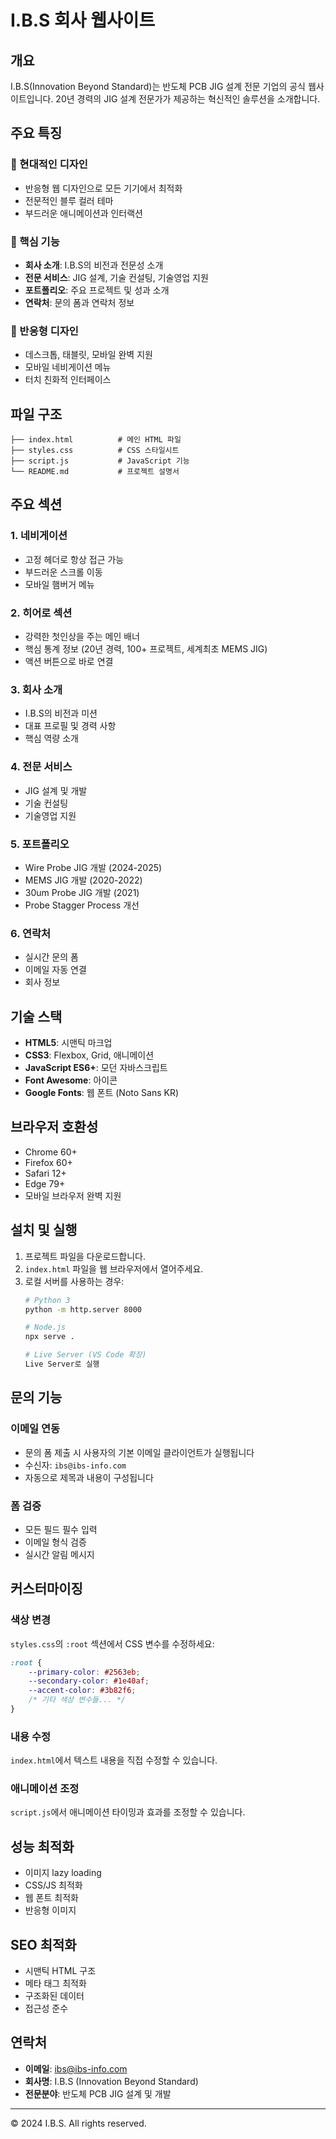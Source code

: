 # I.B.S 회사 웹사이트

## 개요

I.B.S(Innovation Beyond Standard)는 반도체 PCB JIG 설계 전문 기업의 공식 웹사이트입니다. 20년 경력의 JIG 설계 전문가가 제공하는 혁신적인 솔루션을 소개합니다.

## 주요 특징

### 🎨 현대적인 디자인
- 반응형 웹 디자인으로 모든 기기에서 최적화
- 전문적인 블루 컬러 테마
- 부드러운 애니메이션과 인터랙션

### 🔧 핵심 기능
- **회사 소개**: I.B.S의 비전과 전문성 소개
- **전문 서비스**: JIG 설계, 기술 컨설팅, 기술영업 지원
- **포트폴리오**: 주요 프로젝트 및 성과 소개
- **연락처**: 문의 폼과 연락처 정보

### 📱 반응형 디자인
- 데스크톱, 태블릿, 모바일 완벽 지원
- 모바일 네비게이션 메뉴
- 터치 친화적 인터페이스

## 파일 구조

```
├── index.html          # 메인 HTML 파일
├── styles.css          # CSS 스타일시트
├── script.js           # JavaScript 기능
└── README.md           # 프로젝트 설명서
```

## 주요 섹션

### 1. 네비게이션
- 고정 헤더로 항상 접근 가능
- 부드러운 스크롤 이동
- 모바일 햄버거 메뉴

### 2. 히어로 섹션
- 강력한 첫인상을 주는 메인 배너
- 핵심 통계 정보 (20년 경력, 100+ 프로젝트, 세계최초 MEMS JIG)
- 액션 버튼으로 바로 연결

### 3. 회사 소개
- I.B.S의 비전과 미션
- 대표 프로필 및 경력 사항
- 핵심 역량 소개

### 4. 전문 서비스
- JIG 설계 및 개발
- 기술 컨설팅
- 기술영업 지원

### 5. 포트폴리오
- Wire Probe JIG 개발 (2024-2025)
- MEMS JIG 개발 (2020-2022)
- 30um Probe JIG 개발 (2021)
- Probe Stagger Process 개선

### 6. 연락처
- 실시간 문의 폼
- 이메일 자동 연결
- 회사 정보

## 기술 스택

- **HTML5**: 시맨틱 마크업
- **CSS3**: Flexbox, Grid, 애니메이션
- **JavaScript ES6+**: 모던 자바스크립트
- **Font Awesome**: 아이콘
- **Google Fonts**: 웹 폰트 (Noto Sans KR)

## 브라우저 호환성

- Chrome 60+
- Firefox 60+
- Safari 12+
- Edge 79+
- 모바일 브라우저 완벽 지원

## 설치 및 실행

1. 프로젝트 파일을 다운로드합니다.
2. `index.html` 파일을 웹 브라우저에서 열어주세요.
3. 로컬 서버를 사용하는 경우:
   ```bash
   # Python 3
   python -m http.server 8000
   
   # Node.js
   npx serve .
   
   # Live Server (VS Code 확장)
   Live Server로 실행
   ```

## 문의 기능

### 이메일 연동
- 문의 폼 제출 시 사용자의 기본 이메일 클라이언트가 실행됩니다
- 수신자: `ibs@ibs-info.com`
- 자동으로 제목과 내용이 구성됩니다

### 폼 검증
- 모든 필드 필수 입력
- 이메일 형식 검증
- 실시간 알림 메시지

## 커스터마이징

### 색상 변경
`styles.css`의 `:root` 섹션에서 CSS 변수를 수정하세요:

```css
:root {
    --primary-color: #2563eb;
    --secondary-color: #1e40af;
    --accent-color: #3b82f6;
    /* 기타 색상 변수들... */
}
```

### 내용 수정
`index.html`에서 텍스트 내용을 직접 수정할 수 있습니다.

### 애니메이션 조정
`script.js`에서 애니메이션 타이밍과 효과를 조정할 수 있습니다.

## 성능 최적화

- 이미지 lazy loading
- CSS/JS 최적화
- 웹 폰트 최적화
- 반응형 이미지

## SEO 최적화

- 시맨틱 HTML 구조
- 메타 태그 최적화
- 구조화된 데이터
- 접근성 준수

## 연락처

- **이메일**: ibs@ibs-info.com
- **회사명**: I.B.S (Innovation Beyond Standard)
- **전문분야**: 반도체 PCB JIG 설계 및 개발

---

© 2024 I.B.S. All rights reserved. 